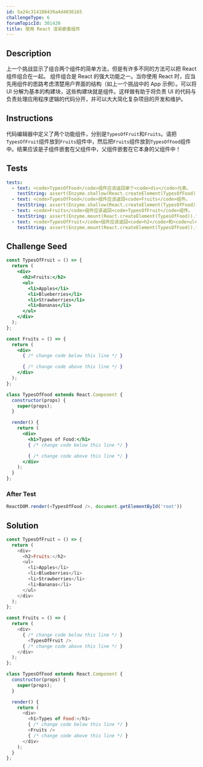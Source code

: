 ```yaml
---
id: 5a24c314108439a4d4036165
challengeType: 6
forumTopicId: 301420
title: 使用 React 渲染嵌套组件
---
```


## Description
<section id='description'>
上一个挑战显示了组合两个组件的简单方法，但是有许多不同的方法可以把 React 组件组合在一起。
组件组合是 React 的强大功能之一。当你使用 React 时，应当先用组件的思路考虑清楚用户界面的结构（如上一个挑战中的 App 示例）。可以将 UI 分解为基本的构建块，这些构建块就是组件。这样做有助于将负责 UI 的代码与负责处理应用程序逻辑的代码分开，并可以大大简化复杂项目的开发和维护。
</section>

## Instructions
<section id='instructions'>
代码编辑器中定义了两个功能组件，分别是<code>TypesOfFruit</code>和<code>Fruits</code>。请把<code>TypesOfFruit</code>组件放到<code>Fruits</code>组件中，然后把<code>Fruits</code>组件放到<code>TypesOfFood</code>组件中。结果应该是子组件嵌套在父组件中，父组件嵌套在它本身的父组件中！
</section>

## Tests
<section id='tests'>

```yml
tests:
  - text: <code>TypesOfFood</code>组件应该返回单个<code>div</code>元素。
    testString: assert(Enzyme.shallow(React.createElement(TypesOfFood)).type() === 'div');
  - text: <code>TypesOfFood</code>组件应该返回<code>Fruits</code>组件。
    testString: assert(Enzyme.shallow(React.createElement(TypesOfFood)).props().children[1].type.name === 'Fruits');
  - text: <code>Fruits</code>组件应该返回<code>TypesOfFruit</code>组件。
    testString: assert(Enzyme.mount(React.createElement(TypesOfFood)).find('h2').html() === '<h2>Fruits:</h2>');
  - text: <code>TypesOfFruit</code>组件应该返回<code>h2</code>和<code>ul</code>元素。
    testString: assert(Enzyme.mount(React.createElement(TypesOfFood)).find('ul').text() === 'ApplesBlueberriesStrawberriesBananas');

```

</section>

## Challenge Seed
<section id='challengeSeed'>

<div id='jsx-seed'>

```jsx
const TypesOfFruit = () => {
  return (
    <div>
      <h2>Fruits:</h2>
      <ul>
        <li>Apples</li>
        <li>Blueberries</li>
        <li>Strawberries</li>
        <li>Bananas</li>
      </ul>
    </div>
  );
};

const Fruits = () => {
  return (
    <div>
      { /* change code below this line */ }

      { /* change code above this line */ }
    </div>
  );
};

class TypesOfFood extends React.Component {
  constructor(props) {
    super(props);
  }

  render() {
    return (
      <div>
        <h1>Types of Food:</h1>
        { /* change code below this line */ }

        { /* change code above this line */ }
      </div>
    );
  }
};
```

</div>


### After Test
<div id='jsx-teardown'>

```js
ReactDOM.render(<TypesOfFood />, document.getElementById('root'))
```

</div>

</section>

## Solution
<section id='solution'>


```js
const TypesOfFruit = () => {
  return (
    <div>
      <h2>Fruits:</h2>
      <ul>
        <li>Apples</li>
        <li>Blueberries</li>
        <li>Strawberries</li>
        <li>Bananas</li>
      </ul>
    </div>
  );
};

const Fruits = () => {
  return (
    <div>
      { /* change code below this line */ }
        <TypesOfFruit />
      { /* change code above this line */ }
    </div>
  );
};

class TypesOfFood extends React.Component {
  constructor(props) {
    super(props);
  }

  render() {
    return (
      <div>
        <h1>Types of Food:</h1>
        { /* change code below this line */ }
        <Fruits />
        { /* change code above this line */ }
      </div>
    );
  }
};
```

</section>
